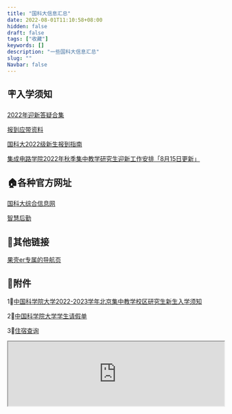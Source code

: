 ```yaml
---
title: "国科大信息汇总"
date: 2022-08-01T11:10:58+08:00
hidden: false
draft: false
tags: ["收藏"]
keywords: []
description: "一些国科大信息汇总"
slug: ""
Navbar: false
---
```


<!--more-->



## 🪧入学须知



[2022年迎新答疑合集](https://www.kdocs.cn/l/ct7zMYvQcIn8)

[报到应带资料](https://welcome.ucas.ac.cn/index.php/zh-cn/rxxz/fenlei/ziliao)

[国科大2022级新生报到指南](https://mp.weixin.qq.com/s/-TjdId1VfBaecQAmh-M9LQ)

[集成电路学院2022年秋季集中教学研究生迎新工作安排「8月15日更新」](迎新工作安排8_15.pdf)



## 🏠各种官方网址

[国科大综合信息网](http://onestop.ucas.edu.cn)

[智慧后勤](http://hqfw.ucas.edu.cn/login/login)





## 🔗其他链接

[果壳er专属的导航页](https://xydh.fun/ucas)



## 📎附件

1⃣️[中国科学院大学2022-2023学年北京集中教学校区研究生新生入学须知](入学须知.docx)

2⃣️[中国科学院大学学生请假单](中国科学院大学学生请假单.doc)

3⃣️[住宿查询](住宿查询.xlsx)



<iframe src='https://view.officeapps.live.com/op/view.aspx?src=https://zozo.sswin.site/posts/%E5%9B%BD%E7%A7%91%E5%A4%A7%E4%BF%A1%E6%81%AF%E6%B1%87%E6%80%BB/%E4%BD%8F%E5%AE%BF%E6%9F%A5%E8%AF%A2.xlsx' width='100%'  frameborder='1'> </iframe>

​     

